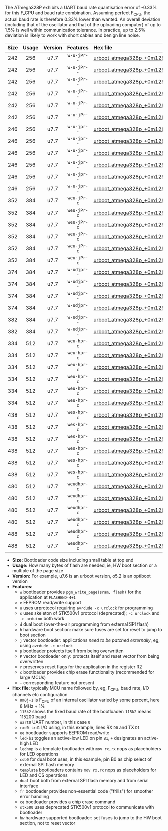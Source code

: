 The ATmega328P exhibits a UART baud rate quantisation error of -0.33% for this F_CPU and baud rate combination. Assuming perfect F<sub>CPU</sub>, the actual baud rate is therefore 0.33% lower than wanted. An overall deviation (including that of the oscillator and that of the uploading computer) of up to 1.5% is well within communication tolerance. In practice, up to 2.5% deviation is likely to work with short cables and benign line noise.

|Size|Usage|Version|Features|Hex file|
|:-:|:-:|:-:|:-:|:--|
|242|256|u7.7|`w-u-jPr--`|[urboot_atmega328p_+0m128j+1_+++0k6_uart0_rxd0_txd1_led+b1.hex](https://raw.githubusercontent.com/stefanrueger/urboot.hex/main/mcus/atmega328p/internal_oscillator/fcpu_+0m128j+1/br_+++0k6/urboot_atmega328p_+0m128j+1_+++0k6_uart0_rxd0_txd1_led+b1.hex)|
|242|256|u7.7|`w-u-jPr--`|[urboot_atmega328p_+0m128j+1_+++0k6_uart0_rxd0_txd1_led+b5.hex](https://raw.githubusercontent.com/stefanrueger/urboot.hex/main/mcus/atmega328p/internal_oscillator/fcpu_+0m128j+1/br_+++0k6/urboot_atmega328p_+0m128j+1_+++0k6_uart0_rxd0_txd1_led+b5.hex)|
|242|256|u7.7|`w-u-jPr--`|[urboot_atmega328p_+0m128j+1_+++0k6_uart0_rxd0_txd1_led+d5.hex](https://raw.githubusercontent.com/stefanrueger/urboot.hex/main/mcus/atmega328p/internal_oscillator/fcpu_+0m128j+1/br_+++0k6/urboot_atmega328p_+0m128j+1_+++0k6_uart0_rxd0_txd1_led+d5.hex)|
|242|256|u7.7|`w-u-jPr--`|[urboot_atmega328p_+0m128j+1_+++0k6_uart0_rxd0_txd1_led-b1.hex](https://raw.githubusercontent.com/stefanrueger/urboot.hex/main/mcus/atmega328p/internal_oscillator/fcpu_+0m128j+1/br_+++0k6/urboot_atmega328p_+0m128j+1_+++0k6_uart0_rxd0_txd1_led-b1.hex)|
|242|256|u7.7|`w-u-jPr--`|[urboot_atmega328p_+0m128j+1_+++0k6_uart0_rxd0_txd1_led-d5.hex](https://raw.githubusercontent.com/stefanrueger/urboot.hex/main/mcus/atmega328p/internal_oscillator/fcpu_+0m128j+1/br_+++0k6/urboot_atmega328p_+0m128j+1_+++0k6_uart0_rxd0_txd1_led-d5.hex)|
|242|256|u7.7|`w-u-jPr--`|[urboot_atmega328p_+0m128j+1_+++0k6_uart0_rxd0_txd1_lednop.hex](https://raw.githubusercontent.com/stefanrueger/urboot.hex/main/mcus/atmega328p/internal_oscillator/fcpu_+0m128j+1/br_+++0k6/urboot_atmega328p_+0m128j+1_+++0k6_uart0_rxd0_txd1_lednop.hex)|
|246|256|u7.7|`w-u-jpr--`|[urboot_atmega328p_+0m128j+1_+++0k6_uart0_rxd0_txd1_led+b1_fr.hex](https://raw.githubusercontent.com/stefanrueger/urboot.hex/main/mcus/atmega328p/internal_oscillator/fcpu_+0m128j+1/br_+++0k6/urboot_atmega328p_+0m128j+1_+++0k6_uart0_rxd0_txd1_led+b1_fr.hex)|
|246|256|u7.7|`w-u-jpr--`|[urboot_atmega328p_+0m128j+1_+++0k6_uart0_rxd0_txd1_led+b5_fr.hex](https://raw.githubusercontent.com/stefanrueger/urboot.hex/main/mcus/atmega328p/internal_oscillator/fcpu_+0m128j+1/br_+++0k6/urboot_atmega328p_+0m128j+1_+++0k6_uart0_rxd0_txd1_led+b5_fr.hex)|
|246|256|u7.7|`w-u-jpr--`|[urboot_atmega328p_+0m128j+1_+++0k6_uart0_rxd0_txd1_led+d5_fr.hex](https://raw.githubusercontent.com/stefanrueger/urboot.hex/main/mcus/atmega328p/internal_oscillator/fcpu_+0m128j+1/br_+++0k6/urboot_atmega328p_+0m128j+1_+++0k6_uart0_rxd0_txd1_led+d5_fr.hex)|
|246|256|u7.7|`w-u-jpr--`|[urboot_atmega328p_+0m128j+1_+++0k6_uart0_rxd0_txd1_led-b1_fr.hex](https://raw.githubusercontent.com/stefanrueger/urboot.hex/main/mcus/atmega328p/internal_oscillator/fcpu_+0m128j+1/br_+++0k6/urboot_atmega328p_+0m128j+1_+++0k6_uart0_rxd0_txd1_led-b1_fr.hex)|
|246|256|u7.7|`w-u-jpr--`|[urboot_atmega328p_+0m128j+1_+++0k6_uart0_rxd0_txd1_led-d5_fr.hex](https://raw.githubusercontent.com/stefanrueger/urboot.hex/main/mcus/atmega328p/internal_oscillator/fcpu_+0m128j+1/br_+++0k6/urboot_atmega328p_+0m128j+1_+++0k6_uart0_rxd0_txd1_led-d5_fr.hex)|
|246|256|u7.7|`w-u-jpr--`|[urboot_atmega328p_+0m128j+1_+++0k6_uart0_rxd0_txd1_lednop_fr.hex](https://raw.githubusercontent.com/stefanrueger/urboot.hex/main/mcus/atmega328p/internal_oscillator/fcpu_+0m128j+1/br_+++0k6/urboot_atmega328p_+0m128j+1_+++0k6_uart0_rxd0_txd1_lednop_fr.hex)|
|352|384|u7.7|`weu-jPr-c`|[urboot_atmega328p_+0m128j+1_+++0k6_uart0_rxd0_txd1_ee_led+b1_fr_ce.hex](https://raw.githubusercontent.com/stefanrueger/urboot.hex/main/mcus/atmega328p/internal_oscillator/fcpu_+0m128j+1/br_+++0k6/urboot_atmega328p_+0m128j+1_+++0k6_uart0_rxd0_txd1_ee_led+b1_fr_ce.hex)|
|352|384|u7.7|`weu-jPr-c`|[urboot_atmega328p_+0m128j+1_+++0k6_uart0_rxd0_txd1_ee_led+b5_fr_ce.hex](https://raw.githubusercontent.com/stefanrueger/urboot.hex/main/mcus/atmega328p/internal_oscillator/fcpu_+0m128j+1/br_+++0k6/urboot_atmega328p_+0m128j+1_+++0k6_uart0_rxd0_txd1_ee_led+b5_fr_ce.hex)|
|352|384|u7.7|`weu-jPr-c`|[urboot_atmega328p_+0m128j+1_+++0k6_uart0_rxd0_txd1_ee_led+d5_fr_ce.hex](https://raw.githubusercontent.com/stefanrueger/urboot.hex/main/mcus/atmega328p/internal_oscillator/fcpu_+0m128j+1/br_+++0k6/urboot_atmega328p_+0m128j+1_+++0k6_uart0_rxd0_txd1_ee_led+d5_fr_ce.hex)|
|352|384|u7.7|`weu-jPr-c`|[urboot_atmega328p_+0m128j+1_+++0k6_uart0_rxd0_txd1_ee_led-b1_fr_ce.hex](https://raw.githubusercontent.com/stefanrueger/urboot.hex/main/mcus/atmega328p/internal_oscillator/fcpu_+0m128j+1/br_+++0k6/urboot_atmega328p_+0m128j+1_+++0k6_uart0_rxd0_txd1_ee_led-b1_fr_ce.hex)|
|352|384|u7.7|`weu-jPr-c`|[urboot_atmega328p_+0m128j+1_+++0k6_uart0_rxd0_txd1_ee_led-d5_fr_ce.hex](https://raw.githubusercontent.com/stefanrueger/urboot.hex/main/mcus/atmega328p/internal_oscillator/fcpu_+0m128j+1/br_+++0k6/urboot_atmega328p_+0m128j+1_+++0k6_uart0_rxd0_txd1_ee_led-d5_fr_ce.hex)|
|352|384|u7.7|`weu-jPr-c`|[urboot_atmega328p_+0m128j+1_+++0k6_uart0_rxd0_txd1_ee_lednop_fr_ce.hex](https://raw.githubusercontent.com/stefanrueger/urboot.hex/main/mcus/atmega328p/internal_oscillator/fcpu_+0m128j+1/br_+++0k6/urboot_atmega328p_+0m128j+1_+++0k6_uart0_rxd0_txd1_ee_lednop_fr_ce.hex)|
|374|384|u7.7|`w-udjpr--`|[urboot_atmega328p_+0m128j+1_+++0k6_uart0_rxd0_txd1_led+b1_csb0_dual.hex](https://raw.githubusercontent.com/stefanrueger/urboot.hex/main/mcus/atmega328p/internal_oscillator/fcpu_+0m128j+1/br_+++0k6/urboot_atmega328p_+0m128j+1_+++0k6_uart0_rxd0_txd1_led+b1_csb0_dual.hex)|
|374|384|u7.7|`w-udjpr--`|[urboot_atmega328p_+0m128j+1_+++0k6_uart0_rxd0_txd1_led+d5_csb0_dual.hex](https://raw.githubusercontent.com/stefanrueger/urboot.hex/main/mcus/atmega328p/internal_oscillator/fcpu_+0m128j+1/br_+++0k6/urboot_atmega328p_+0m128j+1_+++0k6_uart0_rxd0_txd1_led+d5_csb0_dual.hex)|
|374|384|u7.7|`w-udjpr--`|[urboot_atmega328p_+0m128j+1_+++0k6_uart0_rxd0_txd1_led-b1_csb0_dual.hex](https://raw.githubusercontent.com/stefanrueger/urboot.hex/main/mcus/atmega328p/internal_oscillator/fcpu_+0m128j+1/br_+++0k6/urboot_atmega328p_+0m128j+1_+++0k6_uart0_rxd0_txd1_led-b1_csb0_dual.hex)|
|374|384|u7.7|`w-udjpr--`|[urboot_atmega328p_+0m128j+1_+++0k6_uart0_rxd0_txd1_led-d5_csb0_dual.hex](https://raw.githubusercontent.com/stefanrueger/urboot.hex/main/mcus/atmega328p/internal_oscillator/fcpu_+0m128j+1/br_+++0k6/urboot_atmega328p_+0m128j+1_+++0k6_uart0_rxd0_txd1_led-d5_csb0_dual.hex)|
|382|384|u7.7|`w-udjpr--`|[urboot_atmega328p_+0m128j+1_+++0k6_uart0_rxd0_txd1_led+b1_csd5_dual.hex](https://raw.githubusercontent.com/stefanrueger/urboot.hex/main/mcus/atmega328p/internal_oscillator/fcpu_+0m128j+1/br_+++0k6/urboot_atmega328p_+0m128j+1_+++0k6_uart0_rxd0_txd1_led+b1_csd5_dual.hex)|
|382|384|u7.7|`w-udjpr--`|[urboot_atmega328p_+0m128j+1_+++0k6_uart0_rxd0_txd1_template_dual.hex](https://raw.githubusercontent.com/stefanrueger/urboot.hex/main/mcus/atmega328p/internal_oscillator/fcpu_+0m128j+1/br_+++0k6/urboot_atmega328p_+0m128j+1_+++0k6_uart0_rxd0_txd1_template_dual.hex)|
|334|512|u7.7|`weu-hpr-c`|[urboot_atmega328p_+0m128j+1_+++0k6_uart0_rxd0_txd1_ee_led+b1_fr_ce_hw.hex](https://raw.githubusercontent.com/stefanrueger/urboot.hex/main/mcus/atmega328p/internal_oscillator/fcpu_+0m128j+1/br_+++0k6/urboot_atmega328p_+0m128j+1_+++0k6_uart0_rxd0_txd1_ee_led+b1_fr_ce_hw.hex)|
|334|512|u7.7|`weu-hpr-c`|[urboot_atmega328p_+0m128j+1_+++0k6_uart0_rxd0_txd1_ee_led+b5_fr_ce_hw.hex](https://raw.githubusercontent.com/stefanrueger/urboot.hex/main/mcus/atmega328p/internal_oscillator/fcpu_+0m128j+1/br_+++0k6/urboot_atmega328p_+0m128j+1_+++0k6_uart0_rxd0_txd1_ee_led+b5_fr_ce_hw.hex)|
|334|512|u7.7|`weu-hpr-c`|[urboot_atmega328p_+0m128j+1_+++0k6_uart0_rxd0_txd1_ee_led+d5_fr_ce_hw.hex](https://raw.githubusercontent.com/stefanrueger/urboot.hex/main/mcus/atmega328p/internal_oscillator/fcpu_+0m128j+1/br_+++0k6/urboot_atmega328p_+0m128j+1_+++0k6_uart0_rxd0_txd1_ee_led+d5_fr_ce_hw.hex)|
|334|512|u7.7|`weu-hpr-c`|[urboot_atmega328p_+0m128j+1_+++0k6_uart0_rxd0_txd1_ee_led-b1_fr_ce_hw.hex](https://raw.githubusercontent.com/stefanrueger/urboot.hex/main/mcus/atmega328p/internal_oscillator/fcpu_+0m128j+1/br_+++0k6/urboot_atmega328p_+0m128j+1_+++0k6_uart0_rxd0_txd1_ee_led-b1_fr_ce_hw.hex)|
|334|512|u7.7|`weu-hpr-c`|[urboot_atmega328p_+0m128j+1_+++0k6_uart0_rxd0_txd1_ee_led-d5_fr_ce_hw.hex](https://raw.githubusercontent.com/stefanrueger/urboot.hex/main/mcus/atmega328p/internal_oscillator/fcpu_+0m128j+1/br_+++0k6/urboot_atmega328p_+0m128j+1_+++0k6_uart0_rxd0_txd1_ee_led-d5_fr_ce_hw.hex)|
|334|512|u7.7|`weu-hpr-c`|[urboot_atmega328p_+0m128j+1_+++0k6_uart0_rxd0_txd1_ee_lednop_fr_ce_hw.hex](https://raw.githubusercontent.com/stefanrueger/urboot.hex/main/mcus/atmega328p/internal_oscillator/fcpu_+0m128j+1/br_+++0k6/urboot_atmega328p_+0m128j+1_+++0k6_uart0_rxd0_txd1_ee_lednop_fr_ce_hw.hex)|
|438|512|u7.7|`wes-hpr-c`|[urboot_atmega328p_+0m128j+1_+++0k6_uart0_rxd0_txd1_ee_led+b1_fr_ce_stk500_hw.hex](https://raw.githubusercontent.com/stefanrueger/urboot.hex/main/mcus/atmega328p/internal_oscillator/fcpu_+0m128j+1/br_+++0k6/urboot_atmega328p_+0m128j+1_+++0k6_uart0_rxd0_txd1_ee_led+b1_fr_ce_stk500_hw.hex)|
|438|512|u7.7|`wes-hpr-c`|[urboot_atmega328p_+0m128j+1_+++0k6_uart0_rxd0_txd1_ee_led+b5_fr_ce_stk500_hw.hex](https://raw.githubusercontent.com/stefanrueger/urboot.hex/main/mcus/atmega328p/internal_oscillator/fcpu_+0m128j+1/br_+++0k6/urboot_atmega328p_+0m128j+1_+++0k6_uart0_rxd0_txd1_ee_led+b5_fr_ce_stk500_hw.hex)|
|438|512|u7.7|`wes-hpr-c`|[urboot_atmega328p_+0m128j+1_+++0k6_uart0_rxd0_txd1_ee_led+d5_fr_ce_stk500_hw.hex](https://raw.githubusercontent.com/stefanrueger/urboot.hex/main/mcus/atmega328p/internal_oscillator/fcpu_+0m128j+1/br_+++0k6/urboot_atmega328p_+0m128j+1_+++0k6_uart0_rxd0_txd1_ee_led+d5_fr_ce_stk500_hw.hex)|
|438|512|u7.7|`wes-hpr-c`|[urboot_atmega328p_+0m128j+1_+++0k6_uart0_rxd0_txd1_ee_led-b1_fr_ce_stk500_hw.hex](https://raw.githubusercontent.com/stefanrueger/urboot.hex/main/mcus/atmega328p/internal_oscillator/fcpu_+0m128j+1/br_+++0k6/urboot_atmega328p_+0m128j+1_+++0k6_uart0_rxd0_txd1_ee_led-b1_fr_ce_stk500_hw.hex)|
|438|512|u7.7|`wes-hpr-c`|[urboot_atmega328p_+0m128j+1_+++0k6_uart0_rxd0_txd1_ee_led-d5_fr_ce_stk500_hw.hex](https://raw.githubusercontent.com/stefanrueger/urboot.hex/main/mcus/atmega328p/internal_oscillator/fcpu_+0m128j+1/br_+++0k6/urboot_atmega328p_+0m128j+1_+++0k6_uart0_rxd0_txd1_ee_led-d5_fr_ce_stk500_hw.hex)|
|438|512|u7.7|`wes-hpr-c`|[urboot_atmega328p_+0m128j+1_+++0k6_uart0_rxd0_txd1_ee_lednop_fr_ce_stk500_hw.hex](https://raw.githubusercontent.com/stefanrueger/urboot.hex/main/mcus/atmega328p/internal_oscillator/fcpu_+0m128j+1/br_+++0k6/urboot_atmega328p_+0m128j+1_+++0k6_uart0_rxd0_txd1_ee_lednop_fr_ce_stk500_hw.hex)|
|480|512|u7.7|`weudhpr-c`|[urboot_atmega328p_+0m128j+1_+++0k6_uart0_rxd0_txd1_ee_led+b1_csb0_dual_fr_ce_hw.hex](https://raw.githubusercontent.com/stefanrueger/urboot.hex/main/mcus/atmega328p/internal_oscillator/fcpu_+0m128j+1/br_+++0k6/urboot_atmega328p_+0m128j+1_+++0k6_uart0_rxd0_txd1_ee_led+b1_csb0_dual_fr_ce_hw.hex)|
|480|512|u7.7|`weudhpr-c`|[urboot_atmega328p_+0m128j+1_+++0k6_uart0_rxd0_txd1_ee_led+d5_csb0_dual_fr_ce_hw.hex](https://raw.githubusercontent.com/stefanrueger/urboot.hex/main/mcus/atmega328p/internal_oscillator/fcpu_+0m128j+1/br_+++0k6/urboot_atmega328p_+0m128j+1_+++0k6_uart0_rxd0_txd1_ee_led+d5_csb0_dual_fr_ce_hw.hex)|
|480|512|u7.7|`weudhpr-c`|[urboot_atmega328p_+0m128j+1_+++0k6_uart0_rxd0_txd1_ee_led-b1_csb0_dual_fr_ce_hw.hex](https://raw.githubusercontent.com/stefanrueger/urboot.hex/main/mcus/atmega328p/internal_oscillator/fcpu_+0m128j+1/br_+++0k6/urboot_atmega328p_+0m128j+1_+++0k6_uart0_rxd0_txd1_ee_led-b1_csb0_dual_fr_ce_hw.hex)|
|480|512|u7.7|`weudhpr-c`|[urboot_atmega328p_+0m128j+1_+++0k6_uart0_rxd0_txd1_ee_led-d5_csb0_dual_fr_ce_hw.hex](https://raw.githubusercontent.com/stefanrueger/urboot.hex/main/mcus/atmega328p/internal_oscillator/fcpu_+0m128j+1/br_+++0k6/urboot_atmega328p_+0m128j+1_+++0k6_uart0_rxd0_txd1_ee_led-d5_csb0_dual_fr_ce_hw.hex)|
|488|512|u7.7|`weudhpr-c`|[urboot_atmega328p_+0m128j+1_+++0k6_uart0_rxd0_txd1_ee_led+b1_csd5_dual_fr_ce_hw.hex](https://raw.githubusercontent.com/stefanrueger/urboot.hex/main/mcus/atmega328p/internal_oscillator/fcpu_+0m128j+1/br_+++0k6/urboot_atmega328p_+0m128j+1_+++0k6_uart0_rxd0_txd1_ee_led+b1_csd5_dual_fr_ce_hw.hex)|
|488|512|u7.7|`weudhpr-c`|[urboot_atmega328p_+0m128j+1_+++0k6_uart0_rxd0_txd1_ee_template_dual_fr_ce_hw.hex](https://raw.githubusercontent.com/stefanrueger/urboot.hex/main/mcus/atmega328p/internal_oscillator/fcpu_+0m128j+1/br_+++0k6/urboot_atmega328p_+0m128j+1_+++0k6_uart0_rxd0_txd1_ee_template_dual_fr_ce_hw.hex)|

- **Size:** Bootloader code size including small table at top end
- **Usage:** How many bytes of flash are needed, ie, HW boot section or a multiple of the page size
- **Version:** For example, u7.6 is an urboot version, o5.2 is an optiboot version
- **Features:**
  + `w` bootloader provides `pgm_write_page(sram, flash)` for the application at `FLASHEND-4+1`
  + `e` EEPROM read/write support
  + `u` uses urprotocol requiring `avrdude -c urclock` for programming
  + `s` uses skeleton of STK500v1 protocol (deprecated); `-c urclock` and `-c arduino` both work
  + `d` dual boot (over-the-air programming from external SPI flash)
  + `h` hardware boot section: make sure fuses are set for reset to jump to boot section
  + `j` vector bootloader: applications *need to be patched externally*, eg, using `avrdude -c urclock`
  + `p` bootloader protects itself from being overwritten
  + `P` vector bootloader only: protects itself and reset vector from being overwritten
  + `r` preserves reset flags for the application in the register R2
  + `c` bootloader provides chip erase functionality (recommended for large MCUs)
  + `-` corresponding feature not present
- **Hex file:** typically MCU name followed by, eg, F<sub>CPU</sub>, baud rate, I/O channels etc configuration
  + `8m0j+1` is F<sub>CPU</sub> of an internal oscillator varied by some percent, here 8 MHz + 1%
  + `115k2` shows the fixed baud rate of the bootloader: `115k2` means 115200 baud
  + `uart0` UART number, in this case `0`
  + `rxd0 txd1` I/O using, in this example, lines RX `D0` and TX `D1`
  + `ee` bootloader supports EEPROM read/write
  + `led-b1` toggles an active-low LED on pin `B1`, `+` designates an active-high LED
  + `lednop` is a template bootloader with `mov rx,rx` nops as placeholders for LED operations
  + `csb0` for dual boot uses, in this example, pin B0 as chip select of external SPI flash memory
  + `template` bootloaders contains `mov rx,rx` nops as placeholders for LED and CS operations
  + `dual` boot both from external SPI flash memory and from serial interface
  + `fr` bootloader provides non-essential code ("frills") for smoother error handling
  + `ce` bootloader provides a chip erase command
  + `stk500` uses deprecated STK500v1 protocol to communicate with bootloader
  + `hw` hardware supported bootloader: set fuses to jump to the HW boot section, not to reset vector
